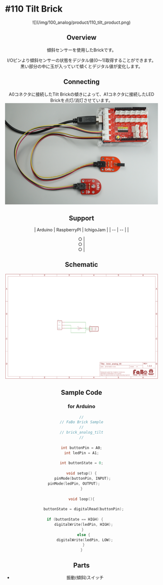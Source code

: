 # #110 Tilt Brick

<center>![](/img/100_analog/product/110_tilt_product.png)
<!--COLORME-->

## Overview
傾斜センサーを使用したBrickです。

I/Oピンより傾斜センサーの状態をデジタル値(0〜1)取得することができます。
黒い部分の中に玉が入っていて傾くとデジタル値が変化します。


## Connecting
A0コネクタに接続したTilt Brickの傾きによって、A1コネクタに接続したLED Brickを点灯/消灯させています。
![](/img/100_analog/connect/110_tilt_connect.png)

## Support
| Arduino | RaspberryPI | IchigoJam |
| -- | -- |
| <center>○ | <center>○ | <center>○ |

## Schematic
![](/img/100_analog/schematic/110_tilt_schematic.png)

## Sample Code
### for Arduino
```c
//
// FaBo Brick Sample
//
// brick_analog_tilt
//

int buttonPin = A0;
int ledPin = A1;

int buttonState = 0;

void setup() {
  pinMode(buttonPin, INPUT); 
  pinMode(ledPin, OUTPUT);         
}

void loop(){
 
  buttonState = digitalRead(buttonPin);

  if (buttonState == HIGH) {        
    digitalWrite(ledPin, HIGH);  
  } 
  else {
    digitalWrite(ledPin, LOW); 
  }
}
```

## Parts
- 振動(傾斜)スイッチ

